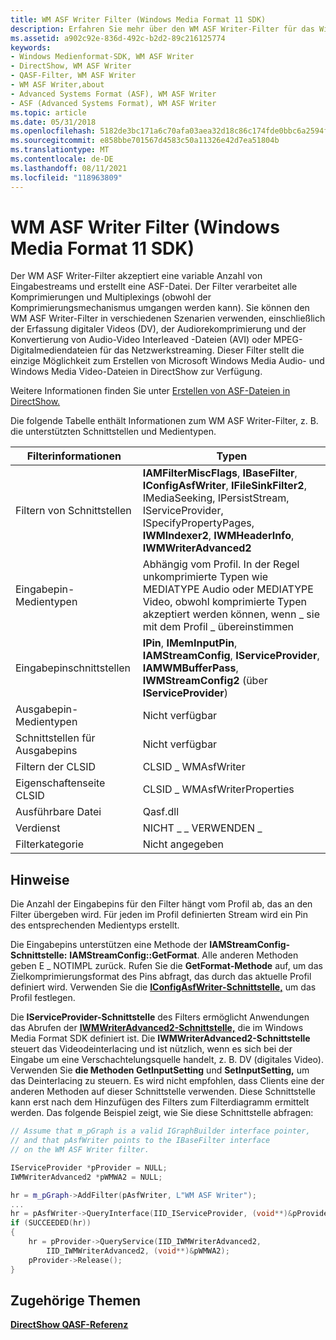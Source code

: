 ```yaml
---
title: WM ASF Writer Filter (Windows Media Format 11 SDK)
description: Erfahren Sie mehr über den WM ASF Writer-Filter für das Windows Media Format 11 SDK. Überprüfen Sie die Filterinformationen, und sehen Sie sich verwandte Themen an.
ms.assetid: a902c92e-836d-492c-b2d2-89c216125774
keywords:
- Windows Medienformat-SDK, WM ASF Writer
- DirectShow, WM ASF Writer
- QASF-Filter, WM ASF Writer
- WM ASF Writer,about
- Advanced Systems Format (ASF), WM ASF Writer
- ASF (Advanced Systems Format), WM ASF Writer
ms.topic: article
ms.date: 05/31/2018
ms.openlocfilehash: 5182de3bc171a6c70afa03aea32d18c86c174fde0bbc6a2594f31cf41d0f250a
ms.sourcegitcommit: e858bbe701567d4583c50a11326e42d7ea51804b
ms.translationtype: MT
ms.contentlocale: de-DE
ms.lasthandoff: 08/11/2021
ms.locfileid: "118963809"
---
```

# <a name="wm-asf-writer-filter-windows-media-format-11-sdk"></a>WM ASF Writer Filter (Windows Media Format 11 SDK)

Der WM ASF Writer-Filter akzeptiert eine variable Anzahl von Eingabestreams und erstellt eine ASF-Datei. Der Filter verarbeitet alle Komprimierungen und Multiplexings (obwohl der Komprimierungsmechanismus umgangen werden kann). Sie können den WM ASF Writer-Filter in verschiedenen Szenarien verwenden, einschließlich der Erfassung digitaler Videos (DV), der Audiorekomprimierung und der Konvertierung von Audio-Video Interleaved -Dateien (AVI) oder MPEG-Digitalmediendateien für das Netzwerkstreaming. Dieser Filter stellt die einzige Möglichkeit zum Erstellen von Microsoft Windows Media Audio- und Windows Media Video-Dateien in DirectShow zur Verfügung.

Weitere Informationen finden Sie unter [Erstellen von ASF-Dateien in DirectShow.](creating-asf-files-in-directshow.md)

Die folgende Tabelle enthält Informationen zum WM ASF Writer-Filter, z. B. die unterstützten Schnittstellen und Medientypen.



| Filterinformationen                       |  Typen                                                                                                                                                                                                                       |
|------------------------|-------------------------------------------------------------------------------------------------------------------------------------------------------------------------------------------------------------------------|
| Filtern von Schnittstellen      | **IAMFilterMiscFlags**, **IBaseFilter**, **IConfigAsfWriter**, **IFileSinkFilter2**, IMediaSeeking, IPersistStream, IServiceProvider, ISpecifyPropertyPages, **IWMIndexer2**, **IWMHeaderInfo**, **IWMWriterAdvanced2** |
| Eingabepin-Medientypen  | Abhängig vom Profil. In der Regel unkomprimierte Typen wie MEDIATYPE Audio oder MEDIATYPE Video, obwohl komprimierte Typen akzeptiert werden können, wenn \_ sie mit dem Profil \_ übereinstimmen                                                   |
| Eingabepinschnittstellen   | **IPin**, **IMemInputPin**, **IAMStreamConfig**, **IServiceProvider**, **IAMWMBufferPass**, **IWMStreamConfig2** (über **IServiceProvider**)                                                                         |
| Ausgabepin-Medientypen | Nicht verfügbar                                                                                                                                                                                                          |
| Schnittstellen für Ausgabepins  | Nicht verfügbar                                                                                                                                                                                                          |
| Filtern der CLSID           | CLSID \_ WMAsfWriter                                                                                                                                                                                                      |
| Eigenschaftenseite CLSID    | CLSID \_ WMAsfWriterProperties                                                                                                                                                                                            |
| Ausführbare Datei             | Qasf.dll                                                                                                                                                                                                                |
| Verdienst                  | NICHT \_ \_ VERWENDEN \_                                                                                                                                                                                                     |
| Filterkategorie        | Nicht angegeben                                                                                                                                                                                                           |



 

## <a name="remarks"></a>Hinweise

Die Anzahl der Eingabepins für den Filter hängt vom Profil ab, das an den Filter übergeben wird. Für jeden im Profil definierten Stream wird ein Pin des entsprechenden Medientyps erstellt.

Die Eingabepins unterstützen eine Methode der **IAMStreamConfig-Schnittstelle:** **IAMStreamConfig::GetFormat**. Alle anderen Methoden geben E \_ NOTIMPL zurück. Rufen Sie die **GetFormat-Methode** auf, um das Zielkomprimierungsformat des Pins abfragt, das durch das aktuelle Profil definiert wird. Verwenden Sie die [**IConfigAsfWriter-Schnittstelle,**](/previous-versions/windows/desktop/legacy/dd743205(v=vs.85)) um das Profil festlegen.

Die **IServiceProvider-Schnittstelle** des Filters ermöglicht Anwendungen das Abrufen der [**IWMWriterAdvanced2-Schnittstelle,**](/previous-versions/windows/desktop/api/wmsdkidl/nn-wmsdkidl-iwmwriteradvanced2) die im Windows Media Format SDK definiert ist. Die **IWMWriterAdvanced2-Schnittstelle** steuert das Videodeinterlacing und [](wmformat-glossary.md) ist nützlich, wenn es sich bei der Eingabe um eine Verschachtelungsquelle handelt, z. B. DV (digitales Video). Verwenden Sie **die Methoden GetInputSetting** und **SetInputSetting,** um das Deinterlacing zu steuern. Es wird nicht empfohlen, dass Clients eine der anderen Methoden auf dieser Schnittstelle verwenden. Diese Schnittstelle kann erst nach dem Hinzufügen des Filters zum Filterdiagramm ermittelt werden. Das folgende Beispiel zeigt, wie Sie diese Schnittstelle abfragen:


```C++
// Assume that m_pGraph is a valid IGraphBuilder interface pointer,
// and that pAsfWriter points to the IBaseFilter interface
// on the WM ASF Writer filter.

IServiceProvider *pProvider = NULL;
IWMWriterAdvanced2 *pWMWA2 = NULL;

hr = m_pGraph->AddFilter(pAsfWriter, L"WM ASF Writer");
...
hr = pAsfWriter->QueryInterface(IID_IServiceProvider, (void**)&pProvider)
if (SUCCEEDED(hr))
{
    hr = pProvider->QueryService(IID_IWMWriterAdvanced2,
        IID_IWMWriterAdvanced2, (void**)&pWMWA2);
    pProvider->Release();
}

```



## <a name="related-topics"></a>Zugehörige Themen

<dl> <dt>

[**DirectShow QASF-Referenz**](directshow-qasf-reference.md)
</dt> </dl>

 

 
